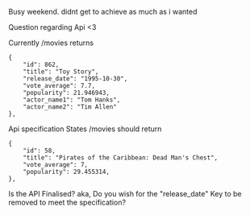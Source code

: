 Busy weekend. didnt get to achieve as much as i wanted

Question regarding Api <3

Currently /movies returns

    {
        "id": 862,
        "title": "Toy Story",
        "release_date": "1995-10-30",
        "vote_average": 7.7,
        "popularity": 21.946943,
        "actor_name1": "Tom Hanks",
        "actor_name2": "Tim Allen"
    },

Api specification States /movies should return 

    {
        "id": 58,
        "title": "Pirates of the Caribbean: Dead Man's Chest",
        "vote_average": 7,
        "popularity": 29.455314,
    },

Is the API Finalised? aka, Do you wish for the "release_date" Key to be removed to meet the specification?






